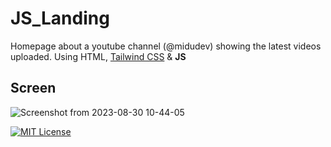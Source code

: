 # JS_Landing 

Homepage about a youtube channel (@midudev) showing the latest videos uploaded. Using HTML, [Tailwind CSS](https://tailwindcss.com/docs/installation) & **JS**

## Screen

![Screenshot from 2023-08-30 10-44-05](https://github.com/luis11anillo/JS_Landing_Project/assets/76981798/d2469dcc-8bab-4293-92b7-07a600eedcc5)


[![MIT License](https://img.shields.io/badge/License-MIT-green.svg)](https://choosealicense.com/licenses/mit/)
